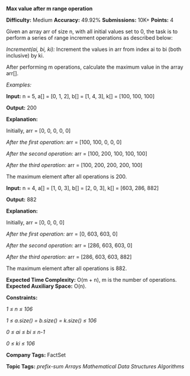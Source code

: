 **Max value after m range operation**

**Difficulty:** Medium  **Accuracy:** 49.92%    **Submissions:** 10K+   **Points:** 4

Given an array arr of size n, with all initial values set to 0, the task is to perform a series of range increment operations as described below:

*Increment(ai, bi, ki):* Increment the values in arr from index ai to bi (both inclusive) by ki.

After performing m operations, calculate the maximum value in the array arr[].

*Examples:*

**Input:** n = 5, a[] = [0, 1, 2], b[] = [1, 4, 3], k[] = [100, 100, 100]

**Output:** 200

**Explanation:** 

Initially, arr = [0, 0, 0, 0, 0]

*After the first operation:* arr = [100, 100, 0, 0, 0]

*After the second operation:* arr = [100, 200, 100, 100, 100]

*After the third operation:* arr = [100, 200, 200, 200, 100]

The maximum element after all operations is 200.

**Input:** n = 4, a[] = [1, 0, 3], b[] = [2, 0, 3], k[] = [603, 286, 882]

**Output:** 882

**Explanation:** 

Initially, arr = [0, 0, 0, 0]

*After the first operation:* arr = [0, 603, 603, 0]

*After the second operation:* arr = [286, 603, 603, 0]

*After the third operation:* arr = [286, 603, 603, 882]

The maximum element after all operations is 882.

**Expected Time Complexity:** O(m + n), m is the number of operations.
**Expected Auxiliary Space:** O(n).

**Constraints:**

*1 ≤ n ≤ 106*

*1 ≤ a.size() = b.size() = k.size() ≤ 106*

*0 ≤ ai ≤ bi ≤ n-1*

*0 ≤ ki ≤ 106*

**Company Tags:**
FactSet

**Topic Tags:**
*prefix-sum  Arrays  Mathematical    Data Structures Algorithms*
